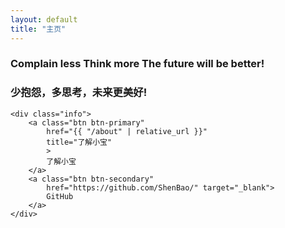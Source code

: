 ```yaml
---
layout: default
title: "主页"
---
```



<div class="home">
    <h3>
        Complain less Think more The future will be better!
    </h3>
    <h3>
        少抱怨，多思考，未来更美好!
    </h3>

    <div class="info">
        <a class="btn btn-primary"
            href="{{ "/about" | relative_url }}"
            title="了解小宝"
            >
            了解小宝
        </a>
        <a class="btn btn-secondary"
            href="https://github.com/ShenBao/" target="_blank">
            GitHub
        </a>
    </div>
</div>

